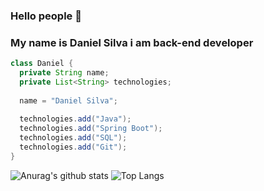 ### Hello people 👋
### My name is Daniel Silva i am back-end developer
```Java
class Daniel {
  private String name;
  private List<String> technologies;
  
  name = "Daniel Silva";
  
  technologies.add("Java");
  technologies.add("Spring Boot");
  technologies.add("SQL");
  technologies.add("Git");
}
```

![Anurag's github stats](https://github-readme-stats.vercel.app/api?username=DanielS-dev&show_icons=true&theme=dark)
![Top Langs](https://github-readme-stats.vercel.app/api/top-langs/?username=DanielS-dev&langs_count=3&theme=dark&)


<!--
**DanielS-dev/DanielS-dev** is a ✨ _special_ ✨ repository because its `README.md` (this file) appears on your GitHub profile.

Here are some ideas to get you started:

- 🔭 I’m currently working on ...
- 🌱 I’m currently learning ...
- 👯 I’m looking to collaborate on ...
- 🤔 I’m looking for help with ...
- 💬 Ask me about ...
- 📫 How to reach me: ...
- 😄 Pronouns: ...
- ⚡ Fun fact: ...
-->
